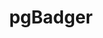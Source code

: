 ---
codehost: https://github.com/https://github.com/dalibo/pgbadger
logohandle: dalibo_pgbadger
sort: pgbadger
title: pgBadger
website: http://dalibo.github.io/pgbadger/
---